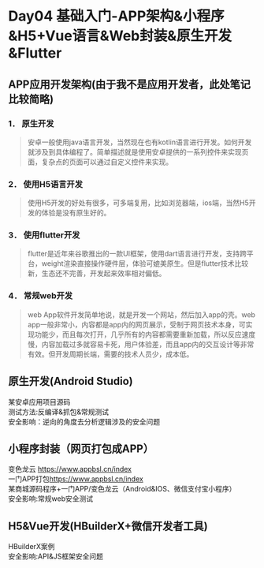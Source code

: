 Day04 基础入门-APP架构&小程序&H5+Vue语言&Web封装&原生开发&Flutter
=
APP应用开发架构(由于我不是应用开发者，此处笔记比较简略)
-
### 1．	原生开发  
>安卓一般使用java语言开发，当然现在也有kotlin语言进行开发。如何开发就涉及到具体编程了。简单描述就是使用安卓提供的一系列控件来实现页面，复杂点的页面可以通过自定义控件来实现。  
### 2．	使用H5语言开发  
>使用H5开发的好处有很多，可多端复用，比如浏览器端，ios端，当然H5开发的体验是没有原生好的。  
### 3．	使用flutter开发  
>flutter是近年来谷歌推出的一款UI框架，使用dart语言进行开发，支持跨平台，weight渲染直接操作硬件层，体验可媲美原生。但是flutter技术比较新，生态还不完善，开发起来效率相对偏低。  
### 4．	常规web开发  
>web App软件开发简单地说，就是开发一个网站，然后加入app的壳。web app一般非常小，内容都是app内的网页展示，受制于网页技术本身，可实现功能少，而且每次打开，几乎所有的内容都需要重新加载，所以反应速度慢，内容加载过多就容易卡死，用户体验差，而且app内的交互设计等非常有效。但开发周期长端，需要的技术人员少，成本低。  

原生开发(Android Studio)  
-
某安卓应用项目源码  
测试方法:反编译&抓包&常规测试  
安全影响：逆向的角度去分析逻辑涉及的安全问题  

小程序封装（网页打包成APP）  
-
变色龙云 <https://www.appbsl.cn/index>  
一门APP打包<https://www.appbsl.cn/index>  
某商城源码程序+一门APP/变色龙云（Android&IOS、微信支付宝小程序）  
安全影响:常规web安全测试  

H5&Vue开发(HBuilderX+微信开发者工具)
-
HBuilderX案例  
安全影响:API&JS框架安全问题  
